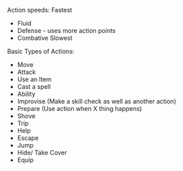 Action speeds:
Fastest
- Fluid
- Defense - uses more action points
- Combative
Slowest

Basic Types of Actions:
- Move
- Attack
- Use an Item
- Cast a spell
- Ability
- Improvise (Make a skill check as well as another action)
- Prepare (Use action when X thing happens)
- Shove
- Trip
- Help
- Escape
- Jump
- Hide/ Take Cover
- Equip
